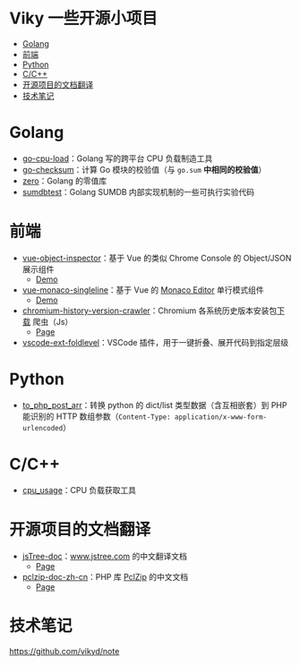 # Viky 一些开源小项目

<!-- START doctoc generated TOC please keep comment here to allow auto update -->
<!-- DON'T EDIT THIS SECTION, INSTEAD RE-RUN doctoc TO UPDATE -->

- [Golang](#golang)
- [前端](#%E5%89%8D%E7%AB%AF)
- [Python](#python)
- [C/C++](#cc)
- [开源项目的文档翻译](#%E5%BC%80%E6%BA%90%E9%A1%B9%E7%9B%AE%E7%9A%84%E6%96%87%E6%A1%A3%E7%BF%BB%E8%AF%91)
- [技术笔记](#%E6%8A%80%E6%9C%AF%E7%AC%94%E8%AE%B0)

<!-- END doctoc generated TOC please keep comment here to allow auto update -->

# Golang

- [go-cpu-load](https://github.com/vikyd/go-cpu-load)：Golang 写的跨平台 CPU 负载制造工具
- [go-checksum](https://github.com/vikyd/go-checksum)：计算 Go 模块的校验值（与 `go.sum` **中相同的校验值**）
- [zero](https://github.com/vikyd/zero)：Golang 的零值库
- [sumdbtest](https://github.com/vikyd/sumdbtest)：Golang SUMDB 内部实现机制的一些可执行实验代码

# 前端

- [vue-object-inspector](https://github.com/vikyd/vue-object-inspector)：基于 Vue 的类似 Chrome Console 的 Object/JSON 展示组件
  - [Demo](https://codesandbox.io/s/vue-object-inspector-demo-gjs9h?file=/src/components/InspectorDemo.vue)
- [vue-monaco-singleline](https://github.com/vikyd/vue-monaco-singleline)：基于 Vue 的 [Monaco Editor](https://github.com/microsoft/monaco-editor) 单行模式组件
  - [Demo](https://vikyd.github.io/vue-monaco-singleline-custom-language/)
- [chromium-history-version-crawler](https://github.com/vikyd/chromium-history-version-crawler)：Chromium 各系统历史版本安装包[下载](https://vikyd.github.io/download-chromium-history-version/) 爬虫（Js）
  - [Page](https://vikyd.github.io/download-chromium-history-version/)
- [vscode-ext-foldlevel](https://github.com/vikyd/vscode-ext-foldlevel)：VSCode 插件，用于一键折叠、展开代码到指定层级

# Python

- [to_php_post_arr](https://github.com/vikyd/to_php_post_arr)：转换 python 的 dict/list 类型数据（含互相嵌套）到 PHP 能识别的 HTTP 数组参数（`Content-Type: application/x-www-form-urlencoded`）

# C/C++

- [cpu_usage](https://github.com/vikyd/cpu_usage)：CPU 负载获取工具

# 开源项目的文档翻译

- [jsTree-doc](https://github.com/vikyd/jsTree-doc)：www.jstree.com 的中文翻译文档
  - [Page](https://vikyd.gitbooks.io/jstree/)
- [pclzip-doc-zh-cn](https://github.com/vikyd/pclzip-doc-zh-cn)：PHP 库 [PclZip](http://www.phpconcept.net/pclzip) 的中文文档
  - [Page](https://vikyd.gitbooks.io/pclzip/content/)

# 技术笔记

https://github.com/vikyd/note
